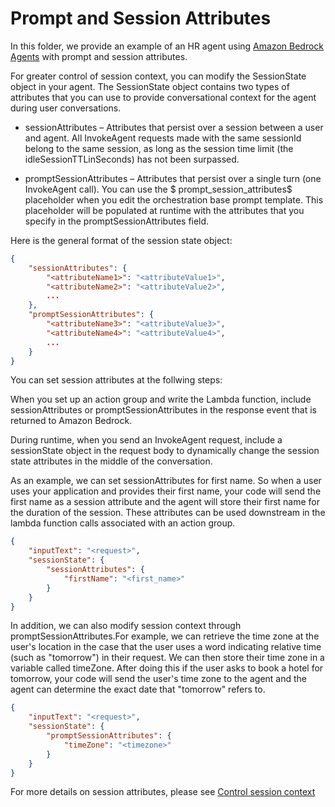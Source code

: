 # Prompt and Session Attributes

In this folder, we provide an example of an HR agent using [Amazon Bedrock Agents](https://aws.amazon.com/bedrock/agents/) with prompt and session attributes.

For greater control of session context, you can modify the SessionState object in your agent. The SessionState object contains two types of attributes that you can use to provide conversational context for the agent during user conversations.

* sessionAttributes – Attributes that persist over a session between a user and agent. All InvokeAgent requests made with the same sessionId belong to the same session, as long as the session time limit (the idleSessionTTLinSeconds) has not been surpassed.

* promptSessionAttributes – Attributes that persist over a single turn (one InvokeAgent call). You can use the \$ prompt_session_attributes\$ placeholder when you edit the orchestration base prompt template. This placeholder will be populated at runtime with the attributes that you specify in the promptSessionAttributes field.

Here is the general format of the session state object:

```json
{
    "sessionAttributes": {
        "<attributeName1>": "<attributeValue1>",
        "<attributeName2>": "<attributeValue2>",
        ...
    },
    "promptSessionAttributes": {
        "<attributeName3>": "<attributeValue3>",
        "<attributeName4>": "<attributeValue4>",
        ...
    }
}
```

You can set session attributes at the follwing steps:

When you set up an action group and write the Lambda function, include sessionAttributes or promptSessionAttributes in the response event that is returned to Amazon Bedrock.

During runtime, when you send an InvokeAgent request, include a sessionState object in the request body to dynamically change the session state attributes in the middle of the conversation.

As an example, we can set sessionAttributes for first name. So when a user uses your application and provides their first name, your code will send the first name as a session attribute and the agent will store their first name for the duration of the session. These attributes can be used downstream in the lambda function calls associated with an action group.

```json
{
    "inputText": "<request>",
    "sessionState": {
        "sessionAttributes": {
            "firstName": "<first_name>"
        }
    }
}
```

In addition, we can also modify session context through promptSessionAttributes.For example, we can retrieve the time zone at the user's location in the case that the user uses a word indicating relative time (such as "tomorrow") in their request. We can then store their time zone in a variable called timeZone. After doing this if the user asks to book a hotel for tomorrow, your code will send the user's time zone to the agent and the agent can determine the exact date that "tomorrow" refers to.

```json
{
    "inputText": "<request>",
    "sessionState": {
        "promptSessionAttributes": {
            "timeZone": "<timezone>"
        }
    }
}
```

For more details on session attributes, please see [Control session context](https://docs.aws.amazon.com/bedrock/latest/userguide/agents-session-state.html) 